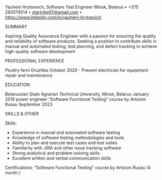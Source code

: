 Yauheni Hrytsevich, Software Test Engineer
Minsk, Belarus • +375 292074514 • startrike97@gmail.com • https://www.linkedin.com/in/yauheni-hrytsevich

SUMMARY 

Aspiring Quality Assurance Engineer with a passion for ensuring the quality and reliability of software products. Seeking a position to contribute skills in manual and automated testing, test planning, and defect tracking to achieve high-quality software development

PROFESSIONAL EXPERIENCE 

Poultry farm Druzhba  October 2020 - Present  electrician for equipment repair and maintenance

EDUCATION 

Belarussian State Agrarian Technical University, Minsk, Belarus  January 2019 power engineer
“Software Functional Testing" course by Artsiom Rusau  September 2023

SKILLS & OTHER  

Skills:

- Experience in manual and automated software testing
- Knowledge of software testing methodologies and tools
- Ability to plan and execute test cases and test suites
- Familiarity with JIRA and other issue tracking software
- Strong analytical and problem-solving skills
- Excellent written and verbal communication skills
 
Certifications: “Software Functional Testing" course by Artsiom Rusau (4 month )
